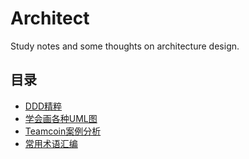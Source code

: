 # Architect
Study notes and some thoughts on architecture design.

## 目录
+ [DDD精粹](ddd/DDD精粹.md)
+ [学会画各种UML图](uml/UML.md)
+ [Teamcoin案例分析](teamcoin/Teamcoin案例分析.md)
+ [常用术语汇编](常用术语汇编.md)
